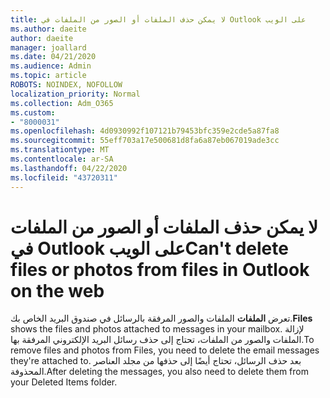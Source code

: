 ```yaml
---
title: لا يمكن حذف الملفات أو الصور من الملفات في Outlook على الويب
ms.author: daeite
author: daeite
manager: joallard
ms.date: 04/21/2020
ms.audience: Admin
ms.topic: article
ROBOTS: NOINDEX, NOFOLLOW
localization_priority: Normal
ms.collection: Adm_O365
ms.custom:
- "8000031"
ms.openlocfilehash: 4d0930992f107121b79453bfc359e2cde5a87fa8
ms.sourcegitcommit: 55eff703a17e500681d8fa6a87eb067019ade3cc
ms.translationtype: MT
ms.contentlocale: ar-SA
ms.lasthandoff: 04/22/2020
ms.locfileid: "43720311"
---
```

# <a name="cant-delete-files-or-photos-from-files-in-outlook-on-the-web"></a><span data-ttu-id="a30ab-102">لا يمكن حذف الملفات أو الصور من الملفات في Outlook على الويب</span><span class="sxs-lookup"><span data-stu-id="a30ab-102">Can't delete files or photos from files in Outlook on the web</span></span>

<span data-ttu-id="a30ab-103">تعرض **الملفات** الملفات والصور المرفقة بالرسائل في صندوق البريد الخاص بك.</span><span class="sxs-lookup"><span data-stu-id="a30ab-103">**Files** shows the files and photos attached to messages in your mailbox.</span></span> <span data-ttu-id="a30ab-104">لإزالة الملفات والصور من الملفات، تحتاج إلى حذف رسائل البريد الإلكتروني المرفقة بها.</span><span class="sxs-lookup"><span data-stu-id="a30ab-104">To remove files and photos from Files, you need to delete the email messages they're attached to.</span></span> <span data-ttu-id="a30ab-105">بعد حذف الرسائل، تحتاج أيضًا إلى حذفها من مجلد العناصر المحذوفة.</span><span class="sxs-lookup"><span data-stu-id="a30ab-105">After deleting the messages, you also need to delete them from your Deleted Items folder.</span></span>